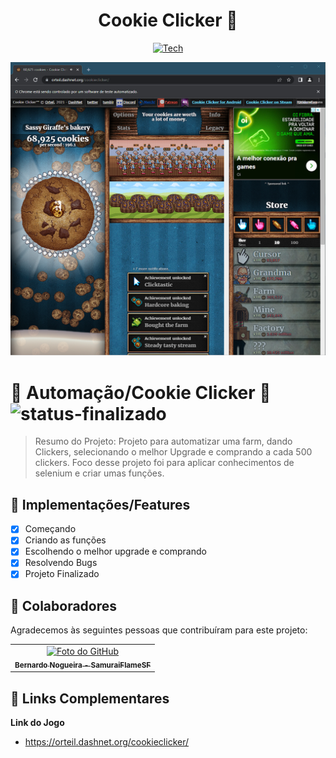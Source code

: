 <div align="center">

# Cookie Clicker 🍪
[![Tech](https://skillicons.dev/icons?i=py,selenium)](https://skillicons.dev)

</div>

<img src="https://github.com/Samuraiflamesf/CookieClicker_pySelenium/blob/main/scr.png" wight= 800px>



# 📄 Automação/Cookie Clicker 🍪 ![status-finalizado](https://user-images.githubusercontent.com/62897976/185768561-589083e1-f18f-480b-9709-0ca24acf9c6d.svg)

> Resumo do Projeto: Projeto para automatizar uma farm, dando Clickers, selecionando o melhor Upgrade e comprando a cada 500 clickers. Foco desse projeto foi para aplicar conhecimentos de selenium e criar umas funções.

## 🎯 Implementações/Features

- [x] Começando
- [x] Criando as funções
- [x] Escolhendo o melhor upgrade e comprando
- [x] Resolvendo Bugs
- [x] Projeto Finalizado

## 🤝 Colaboradores

Agradecemos às seguintes pessoas que contribuíram para este projeto:

<table>
  <tr>
    <td align="center">
      <a href="#">
        <img src="https://avatars.githubusercontent.com/u/62897976?s=400&u=afa8e717adda64a162c125cbbbcdfa187b86348a&v=4" width="160px;" alt="Foto do GitHub"/><br>
        <sub>
          <b>
            Bernardo Nogueira - SamuraiFlameSF
          </b>
        </sub>
      </a>
    </td>
  </tr>
</table>

## 📕 Links Complementares

**Link do Jogo**

- https://orteil.dashnet.org/cookieclicker/
